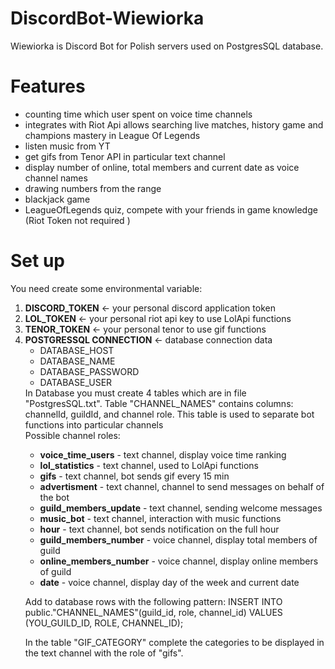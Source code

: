 # DiscordBot-Wiewiorka

Wiewiorka is Discord Bot for Polish servers used on PostgresSQL database.


<h1>Features</h1>
<ul>
  <li> counting time which user spent on voice time channels  </li>
  <li> integrates with Riot Api allows searching live matches, history game and champions mastery in League Of Legends </li>
  <li> listen music from YT </li>
  <li> get gifs from Tenor API in particular text channel </li>
  <li> display number of online, total members and current date as voice channel names  </li>
  <li> drawing numbers from the range  </li>
  <li> blackjack game </li>
  <li> LeagueOfLegends quiz, compete with your friends in game knowledge (Riot Token not required )</li>
</ul>  

<h1>Set up</h1>
You need create some environmental variable:
<ol>
  <li>
      <b>DISCORD_TOKEN</b> <- your personal discord application token
  </li>
  <li>
       <b>LOL_TOKEN</b> <- your personal riot api key to use LolApi functions
  </li>
  <li>
       <b>TENOR_TOKEN</b> <- your personal tenor to use gif functions
  </li>
   <li>
    <b>POSTGRESSQL CONNECTION</b> <- database connection data
    <ul>
      <li> DATABASE_HOST    </li>
      <li> DATABASE_NAME    </li>
      <li> DATABASE_PASSWORD</li>
      <li> DATABASE_USER    </li>
    </ul>  
  </li>
  In Database you must create 4 tables which are in file "PostgresSQL.txt". 
  Table "CHANNEL_NAMES" contains columns: channelId, guildId, and channel role. This table
  is used to separate bot functions into particular channels <br/>
  Possible channel roles:
  <ul>
  <li><b>voice_time_users</b> - text channel, display voice time ranking </li>
  <li><b>lol_statistics</b> - text channel, used to LolApi functions </li>
  <li><b>gifs</b> - text channel, bot sends gif every 15 min </li>
  <li><b>advertisment</b> - text channel, channel to send messages on behalf of the bot </li>
  <li><b>guild_members_update</b> - text channel, sending welcome messages  </li>
  <li><b>music_bot</b> - text channel, interaction with music functions  </li>  
  <li><b>hour</b> - text channel, bot sends notification on the full hour  </li>  
  <li><b>guild_members_number</b> - voice channel, display total members of guild  </li>  
  <li><b>online_members_number</b> - voice channel, display online members of guild  </li>
  <li><b>date</b> - voice channel, display day of the week and current date </li>
  </ul>
    
  Add to database rows with the following pattern: 
  INSERT INTO public."CHANNEL_NAMES"(guild_id, role, channel_id) VALUES (YOU_GUILD_ID, ROLE, CHANNEL_ID);
  
  In the table "GIF_CATEGORY" complete the categories to be displayed in the text channel with the role of "gifs". 
  
 </ol>
